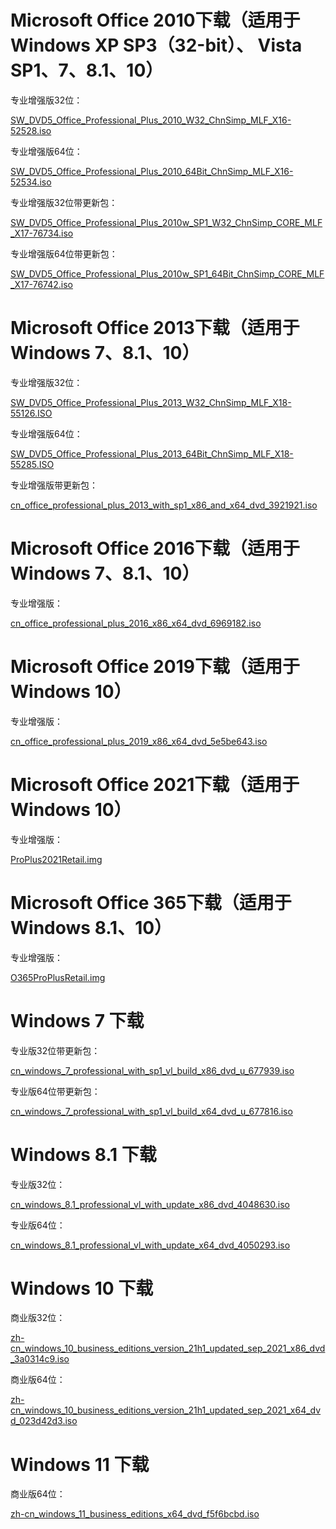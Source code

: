 <h1>Microsoft Office 2010下载（适用于Windows XP SP3（32-bit）、 Vista SP1、7、8.1、10）</h1>
 
<p>专业增强版32位：</p>
<a href="ed2k://|file|SW_DVD5_Office_Professional_Plus_2010_W32_ChnSimp_MLF_X16-52528.iso|926285824|3FE784EF02E56648D0920E7D5CA5A9A3|/">SW_DVD5_Office_Professional_Plus_2010_W32_ChnSimp_MLF_X16-52528.iso</a>
<p>专业增强版64位：</p>
<a href="ed2k://|file|SW_DVD5_Office_Professional_Plus_2010_64Bit_ChnSimp_MLF_X16-52534.iso|1009090560|C0BADE6BE073CC00609E6CA16D0C62AC|/">SW_DVD5_Office_Professional_Plus_2010_64Bit_ChnSimp_MLF_X16-52534.iso</a>
<p>专业增强版32位带更新包：</p>
<a href="ed2k://|file|SW_DVD5_Office_Professional_Plus_2010w_SP1_W32_ChnSimp_CORE_MLF_X17-76734.iso|1412091904|79B75EE3F629A1BD925E6C0AEFDECA10|/">SW_DVD5_Office_Professional_Plus_2010w_SP1_W32_ChnSimp_CORE_MLF_X17-76734.iso</a>
<p>专业增强版64位带更新包：</p>
<a href="ed2k://|file|SW_DVD5_Office_Professional_Plus_2010w_SP1_64Bit_ChnSimp_CORE_MLF_X17-76742.iso|1612515328|032320121E0EE36D8F0C32EC89CA0AB9|/">SW_DVD5_Office_Professional_Plus_2010w_SP1_64Bit_ChnSimp_CORE_MLF_X17-76742.iso</a>

<h1>Microsoft Office 2013下载（适用于Windows 7、8.1、10）</h1>

<p>专业增强版32位：</p>
<a href="ed2k://|file|SW_DVD5_Office_Professional_Plus_2013_W32_ChnSimp_MLF_X18-55126.ISO|850122752|72F01530B3A9C320E166A1A412F1D869|/">SW_DVD5_Office_Professional_Plus_2013_W32_ChnSimp_MLF_X18-55126.ISO</a>
<p>专业增强版64位：</p>
<a href="ed2k://|file|SW_DVD5_Office_Professional_Plus_2013_64Bit_ChnSimp_MLF_X18-55285.ISO|958879744|678EF5DD83F825E97FB710996E0BA597|/">SW_DVD5_Office_Professional_Plus_2013_64Bit_ChnSimp_MLF_X18-55285.ISO</a>
<p>专业增强版带更新包：</p>
<a href="ed2k://|file|cn_office_professional_plus_2013_with_sp1_x86_and_x64_dvd_3921921.iso|1838749696|C2C7DCB43293252480A32F91F21DE3B3|/">cn_office_professional_plus_2013_with_sp1_x86_and_x64_dvd_3921921.iso</a>

<h1>Microsoft Office 2016下载（适用于Windows 7、8.1、10）</h1>

<p>专业增强版：</p>
<a href="ed2k://|file|cn_office_professional_plus_2016_x86_x64_dvd_6969182.iso|2588266496|27EEA4FE4BB13CD0ECCDFC24167F9E01|/">cn_office_professional_plus_2016_x86_x64_dvd_6969182.iso</a>

<h1>Microsoft Office 2019下载（适用于Windows 10）</h1>

<p>专业增强版：</p>
<a href="ed2k://|file|cn_office_professional_plus_2019_x86_x64_dvd_5e5be643.iso|3775004672|1E4FFA5240F21F60DC027F73F1C62FF4|/">cn_office_professional_plus_2019_x86_x64_dvd_5e5be643.iso</a>

<h1>Microsoft Office 2021下载（适用于Windows 10）</h1>

<p>专业增强版：</p>
<a href="https://officecdn.microsoft.com/db/492350f6-3a01-4f97-b9c0-c7c6ddf67d60/media/zh-CN/ProPlus2021Retail.img">ProPlus2021Retail.img</a>

<h1>Microsoft Office 365下载（适用于Windows 8.1、10）</h1>

<p>专业增强版：</p>
<a href="https://officecdn.microsoft.com/db/492350F6-3A01-4F97-B9C0-C7C6DDF67D60/media/zh-CN/O365ProPlusRetail.img">O365ProPlusRetail.img</a>

<h1>Windows 7 下载</h1>
 
<p>专业版32位带更新包：</p>
<a href="ed2k://|file|cn_windows_7_professional_with_sp1_vl_build_x86_dvd_u_677939.iso|2502909952|935E5B4B754527BE3C238FA6ABDD9B86|/">cn_windows_7_professional_with_sp1_vl_build_x86_dvd_u_677939.iso</a>
<p>专业版64位带更新包：</p>
<a href="ed2k://|file|cn_windows_7_professional_with_sp1_vl_build_x64_dvd_u_677816.iso|3266004992|5A52F4CCEFA71797D58389B397038B2F|/">cn_windows_7_professional_with_sp1_vl_build_x64_dvd_u_677816.iso</a>

<h1>Windows 8.1 下载</h1>

<p>专业版32位：</p>
<a href="ed2k://|file|cn_windows_8.1_professional_vl_with_update_x86_dvd_4048630.iso|3086659584|41CAAB5DAC5643F6E0048576D609C19A|/">cn_windows_8.1_professional_vl_with_update_x86_dvd_4048630.iso</a>
<p>专业版64位：</p>
<a href="ed2k://|file|cn_windows_8.1_professional_vl_with_update_x64_dvd_4050293.iso|4136626176|4D2363F9E06BFD50A78B1E6464702959|/">cn_windows_8.1_professional_vl_with_update_x64_dvd_4050293.iso</a>

<h1>Windows 10 下载</h1>

<p>商业版32位：</p>
<a href="ed2k://|file|zh-cn_windows_10_business_editions_version_21h1_updated_sep_2021_x86_dvd_3a0314c9.iso|4140279808|01B1F60FBCCC8BA61F0208D0F4957949|/">zh-cn_windows_10_business_editions_version_21h1_updated_sep_2021_x86_dvd_3a0314c9.iso</a>
<p>商业版64位：</p>
<a href="ed2k://|file|zh-cn_windows_10_business_editions_version_21h1_updated_sep_2021_x64_dvd_023d42d3.iso|5709488128|B09B1BA01F76C80E2BD8E798C9E89E7D|/">zh-cn_windows_10_business_editions_version_21h1_updated_sep_2021_x64_dvd_023d42d3.iso</a>

<h1>Windows 11 下载</h1>

<p>商业版64位：</p>
<a href="ed2k://|file|zh-cn_windows_11_business_editions_x64_dvd_f5f6bcbd.iso|5413181440|88CA1AE28F5F8A238647561B5C00E511|/">zh-cn_windows_11_business_editions_x64_dvd_f5f6bcbd.iso</a>
